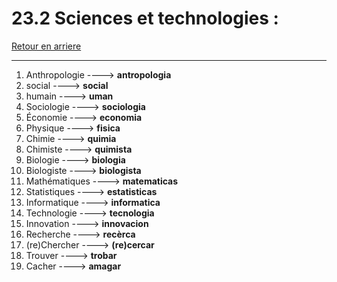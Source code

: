 # 23.2 Sciences et technologies : 

[Retour en arriere](../../../menu_fiches.md)

---

1. Anthropologie  ----> **antropologia**
2. social  ----> **social**
3. humain ----> **uman**
4. Sociologie  ----> **sociologia**
5. Économie  ----> **economia**
6. Physique  ----> **fisica**
7. Chimie  ----> **quimia**
8. Chimiste ----> **quimista**
9. Biologie  ----> **biologia**
10. Biologiste ----> **biologista**
11. Mathématiques  ----> **matematicas**
12. Statistiques  ----> **estatisticas**
13. Informatique  ----> **informatica**
14. Technologie  ----> **tecnologia**
15. Innovation  ----> **innovacion**
16. Recherche  ----> **recèrca**
17. (re)Chercher ----> **(re)cercar**
18. Trouver ----> **trobar**
19. Cacher ----> **amagar**